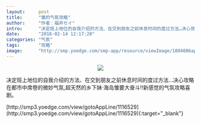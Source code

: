 ```yaml
---
layout:     post
title:      "雏的气氛攻略"
author:     "作者：福井セイ"
intro:      "决定班上地位的自我介绍的方法、在交到朋友之前休息时间的度过方法…决心攻略在都市中席卷的微妙气氛,超天然的乡下妹·海岛雏要大奋斗!!新感觉的气氛攻略喜剧。"
date:       "2018-02-14 12:17:20"
categories: "气氛"
tags:       "攻略"
image:      "http://smp.yoedge.com/smp-app/resource/viewImage/1004086appline.png"
---
```

<div style="text-align: center">
<p><img src="http://smp.yoedge.com/smp-app/resource/viewImage/1004086appline.png"/></p>
</div>
<p class="post-meta">
<span>决定班上地位的自我介绍的方法、在交到朋友之前休息时间的度过方法…决心攻略在都市中席卷的微妙气氛,超天然的乡下妹·海岛雏要大奋斗!!新感觉的气氛攻略喜剧。</span>
</p>
[http://smp3.yoedge.com/view/gotoAppLine/1116529](http://smp3.yoedge.com/view/gotoAppLine/1116529){:target="_blank"}



